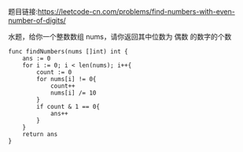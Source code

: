 题目链接:<https://leetcode-cn.com/problems/find-numbers-with-even-number-of-digits/>  

水题，给你一个整数数组 nums，请你返回其中位数为 偶数 的数字的个数
```
func findNumbers(nums []int) int {
	ans := 0
	for i := 0; i < len(nums); i++{
		count := 0
		for nums[i] != 0{
			count++
			nums[i] /= 10
		}
		if count & 1 == 0{
			ans++
		}
	}
	return ans
}
```